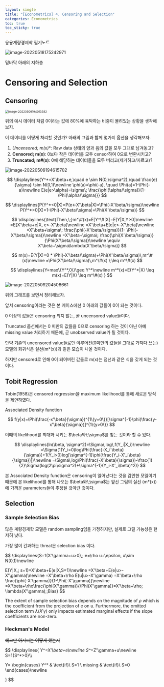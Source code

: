 ```yaml
---
layout: single
title: "[Econometrics] 4. Censoring and Selection"
categories: Econometrics
toc: true
toc_sticky: true
---
```


응용계량경제학 필기노트



![image-20220518175242971](../../assets/images/2022-04-05-econometrics_4/image-20220518175242971.png)

밑바닥 아래의 지하층



# Censoring and Selection



## Censoring

<img src="../../assets/images/2022-04-06-econometrics_5/image-20220509194013382.png" alt="image-20220509194013382" style="zoom: 67%;" />



위의 예시 데이터 처럼 0이라는 값에 80%에 육박하는 비중이 몰려있는 상황을 생각해보자.

이 데이터를 어떻게 처리할 것인가? 아래의 그림과 함께 몇가지 옵션을 생각해보자.



1. **Uncensored; m*(x)**: Raw data 상태의 양과 음의 값을 모두 그대로 남겨놓고? 
2. **Censored; m(x)**: 0보다 작은 데이터를 모두 censor하여 0으로 변환시키고? 
3. **Truncated; m#(x)**: 0에 해당하는 데이터들을 모두 버리고(제거하고/자르고)?  





![image-20220509194615702](../../assets/images/2022-04-05-econometrics_5/image-20220509194615702.png)



$$
\displaylines{Y^*=X'\beta+e,\quad e \sim N(0,\sigma^2),\quad \frac{e}{\sigma} \sim N(0,1)\newline
\phi(a)=\phi(-a), \quad \Phi(a)=1-\Phi(-a)\newline
E(e|e>\alpha)=\sigma\; \frac{\phi(\alpha/\sigma)}{1- \Phi(\alpha/\sigma)}}
$$


$$
\displaylines{P(Y^*<0|X)=P(e<-X'\beta|X)=\Phi(-X'\beta/\sigma)\newline
P(Y^*>0|X)=1-\Phi(-X'\beta/\sigma)=\Phi(X'\beta/\sigma)}
$$

$$
\displaylines{\text{Then,\;}m^\#(x)=E[Y^\#|X]=E[Y|X,Y>0]\newline
=E[X'\beta+e|X, e>-X'\beta]\newline
=X'\beta+E[e|e>-X'\beta]\newline
=X'\beta+\sigma\; \frac{\phi(-X'\beta/\sigma)}{1- \Phi(-X'\beta/\sigma)}\newline
=X'\beta+\sigma\; \frac{\phi(X'\beta/\sigma)}{\Phi(X'\beta/\sigma)}\newline
\equiv X'\beta+\sigma\lambda(X'\beta/\sigma)}
$$



$$
m(x)=E(Y|X)=0 * \Phi(-X'\beta/\sigma)+\Phi(X'\beta/\sigma)\,m^\#(x)\newline
=\Phi(X'\beta/\sigma)\,m^\#(x) \;\leq m^\#(x)
$$



$$
\displaylines{Y=max\{Y^*,0\}\geq Y^*\newline
m^*(x)=E(Y^*|X) \leq m(x)=E(Y|X) \leq m^\#(x)
}
$$


![image-20220509204508661](../../assets/images/2022-04-05-econometrics_5/image-20220509204508661.png)



위의 그래프를 보면서 정리해보자.

앞서 censoring이라는 것은 본 케이스에선 0 아래의 값들이 0이 되는 것이다. 

0 이상의 값들은 censoring 되지 않는, 곧 uncensored value들이다. 

Truncated 옵션에서는 0 미만의 값들을 0으로 censoring 하는 것이 아닌 아예 missing value 처리하기 때문에, 곧 unobserved value가 될 것이다.

만약 기존의 uncensored value들로만 이루어진(0미만의 값들을 그대로 가져다 쓰는) 모델의 회귀식은 실선(m*(x))과 같은 모습이 나올 것이다.

하지만 censored로 인해 0이 되어버린 값들로 m(x)는 점선과 같은 식을 갖게 되는 것이다.





## Tobit Regression

Tobin(1958)은 censored regression을 maximum likelihood를 통해 새로운 방식을 제안하였다.



Associated Density function




$$
f(y|x)=\Phi(\frac{-x'\beta}{\sigma})^{1\{y=0\}}[\sigma^{-1}\phi(\frac{y-x'\beta}{\sigma})]^{1\{y>0\}}
$$




이때의 likelihood를 최대화 시키는 $\beta와\;\sigma$를 찾는 것이라 할 수 있다.




$$
\displaylines{ln(\beta, \sigma^2)=\Sigma\,log\,f(Y_i|X_i)\newline
=\Sigma(1(Y_i=0)log\Phi(\frac{-X_i'\beta}{\sigma})+1(Y_i>0)log[\sigma^{-1}\phi(\frac{Y_i-X'_i\beta}{\sigma})])\newline
=\Sigma\,log\Phi(\frac{-X'\beta}{\sigma})-\frac{1}{2}\Sigma(log(2\pi\sigma^2)+\sigma^{-1}(Y_i-X'_i\beta)^2)}
$$




본 Associated Density function은 censoring이 일어났다는 것을 감안한 모델이기 때문에 본 likelihood를 통해 나오는 $\beta와\;\sigma$는 앞선 그림의 실선 (m*(x))에 가까운 parameters들이 추정될 것이란 것이다.







## Selection



### Sample Selection Bias

많은 계량경제학 모델은 random sampling임을 가정하지만, 실제로 그럴 가능성은 현저히 낮다.

가장 많이 간과하는 threat은 selection bias 이다.




$$
\displaylines{S=1(X'\gamma+u>0),\; e=\rho u+\epsilon, u\sim N(0,1)\newline

E(Y|X,\; s=1)=X'\beta+E(e|X,S=1)\newline
=X'\beta+E(e|u>-X'\gamma)\newline
=X'\beta+\rho E(u|u>-X'\gamma)
=X'\beta+\rho \frac{\phi(-X'\gamma)}{1-\Phi(-X'\gamma)}\newline
=X'\beta+\rho\frac{\phi(X'\gamma)}{\Phi(X'\gamma)}=X'\beta+\rho\; \lambda(X'\gamma);\;Bias}
$$



The extent of sample selection bias depends on the magnitude of $\rho$ which is the coefficient from the projection of e on u.
Furthermore, the omitted selection term $\lambda(X'\gamma)$ only impacts estimated marginal effects if the slope coefficients are non-zero.



### Heckman's Model

~~헤크만 아저씨는 어떻게 했는지~~


$$
\displaylines{
Y^*=X'\beta+e\newline
S^*=Z'\gamma+u\newline
S=1\{S^*>0\}\\\\

Y=
\begin{cases}
Y^* & \text{if}\ S=1 \\
missing & \text{if}\ S=0
\end{cases}\newline


}
$$

